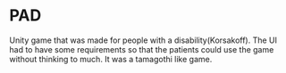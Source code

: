 # PAD 
Unity game that was made for people with a disability(Korsakoff). The UI had to have some requirements so that the patients could use the game without thinking to much.
It was a tamagothi like game.
